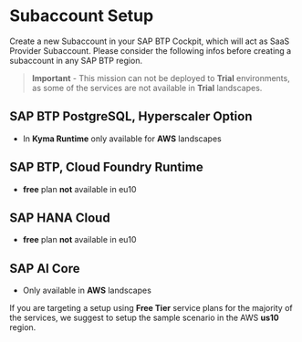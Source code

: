 # Subaccount Setup

Create a new Subaccount in your SAP BTP Cockpit, which will act as SaaS Provider Subaccount. Please consider the following infos before creating a subaccount in any SAP BTP region. 

> **Important** - This mission can not be deployed to **Trial** environments, as some of the services are not available in **Trial** landscapes. 
> 

## SAP BTP PostgreSQL, Hyperscaler Option

- In **Kyma Runtime** only available for **AWS** landscapes

## SAP BTP, Cloud Foundry Runtime

- **free** plan **not** available in eu10

## SAP HANA Cloud

- **free** plan **not** available in eu10

## SAP AI Core

- Only available in **AWS** landscapes


If you are targeting a setup using **Free Tier** service plans for the majority of the services, we suggest to setup the sample scenario in the AWS **us10** region.
